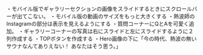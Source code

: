 ・モバイル版でギャラリーセクションの画像をスライドするときにスクロールバーが出てこない。
・モバイル版の動画のサイズをもっと大きくする
・熱波師のInstagramの部分は表示を見えるようにする
・質問コーナーにQとAを可愛く追加。
・ギャラリーコーナーの写真は右にスライドと左にスライドするように２列作成する
・TOPボタンを作成する
・Hero画像の下に「今の時代、熱波の無いサウナなんてありえない！ あなたはそう思う。」